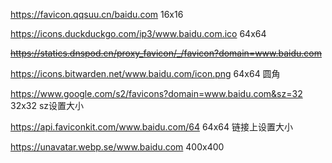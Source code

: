 https://favicon.qqsuu.cn/baidu.com  16x16

https://icons.duckduckgo.com/ip3/www.baidu.com.ico    64x64

~~https://statics.dnspod.cn/proxy_favicon/_/favicon?domain=www.baidu.com~~

https://icons.bitwarden.net/www.baidu.com/icon.png     64x64 圆角

https://www.google.com/s2/favicons?domain=www.baidu.com&sz=32     32x32  sz设置大小

https://api.faviconkit.com/www.baidu.com/64     64x64 链接上设置大小

https://unavatar.webp.se/www.baidu.com      400x400
